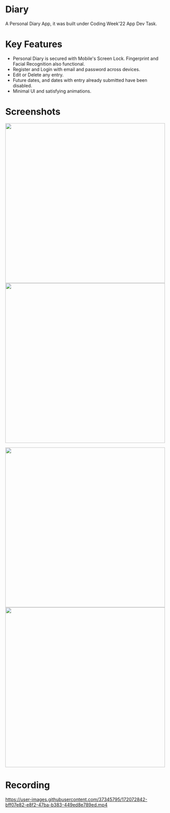 # Diary

A Personal Diary App, it was built under Coding Week'22 App Dev Task.

# Key Features

 - Personal Diary is secured with Mobile's Screen Lock. Fingerprint and Facial Recognition also functional.
 - Register and Login with email and password across devices.
 - Edit or Delete any entry.
 - Future dates, and dates with entry already submitted have been disabled.
 - Minimal UI and satisfying animations.

# Screenshots

<img src="https://user-images.githubusercontent.com/37345795/172072748-d27c174a-9a87-4e74-8525-1c0de343b3fd.png" height="500px">      <img src="https://user-images.githubusercontent.com/37345795/172072752-92792e32-603b-43b3-bf3a-1cd05c610d4b.png" height="500px">

<img src="https://user-images.githubusercontent.com/37345795/172072754-1538880c-5e39-4e5e-9ed3-6a5bd75b41e9.png" height="500px">      <img src="https://user-images.githubusercontent.com/37345795/172072758-ea6bc451-d24c-48c9-a2d0-0ba46fff1233.png" height="500px">


# Recording

https://user-images.githubusercontent.com/37345795/172072842-bff07e82-e8f2-47ba-b383-449ed8e789ed.mp4

